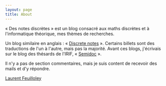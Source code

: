 ```yaml
---
layout: page
title: About
---
```


« Des notes discrètes » est un blog consacré aux maths discrètes et à l'informatique théorique, mes thèmes de recherches. 

Un blog similaire en anglais : « [Discrete notes](https://discete-notes.github.io) ». Certains billets sont des traductions de l'un à l'autre, mais pas la majorité.  Avant ces blogs, j'écrivais sur le blog des thésards de l'IRIF, « [Semidoc](https://semidoc.github.io) ».

Il n'y a pas de section commentaires, mais je suis content de recevoir des mails et d'y répondre. 

[Laurent Feuilloley](https://pages.lip6.fr/Laurent.Feuilloley/)
